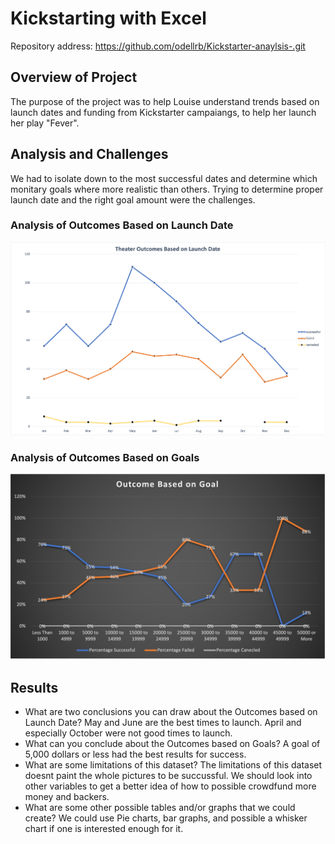 # Kickstarting with Excel
Repository address: https://github.com/odellrb/Kickstarter-anaylsis-.git
## Overview of Project
The purpose of the project was to help Louise understand trends based on launch dates and funding from Kickstarter campaiangs, to help 
her launch her play "Fever".

## Analysis and Challenges
We had to isolate down to the most successful dates and determine which monitary goals where more realistic 
than others. Trying to determine proper launch date and the right goal amount were the challenges.
### Analysis of Outcomes Based on Launch Date
![Theater_Outcomes_vs_launch](/Resources/Theater_Outcomes_vs_launch.png)
### Analysis of Outcomes Based on Goals
![Outcomes_vs_Goals](/Resources/Outcomes_vs_Goals.png)

## Results

- What are two conclusions you can draw about the Outcomes based on Launch Date?
May and June are the best times to launch. April and especially October were not good
times to launch.
- What can you conclude about the Outcomes based on Goals?
A goal of 5,000 dollars or less had the best results for success.
- What are some limitations of this dataset?
The limitations of this dataset doesnt paint the whole pictures to be succussful. We should look into 
other variables to get a better idea of how to possible crowdfund more money and backers.
- What are some other possible tables and/or graphs that we could create?
We could use Pie charts, bar graphs, and possible a whisker chart if one is interested enough for it.

